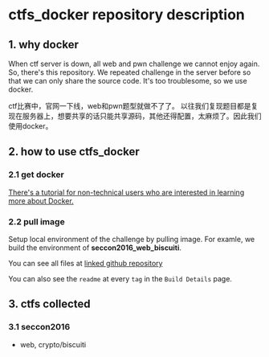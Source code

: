 # ctfs_docker repository description
## 1. why docker
When ctf server is down, all web and pwn challenge we cannot enjoy again. So, there's this repository.
We repeated challenge in the server before so that we can only share the source code. It's too troublesome, so we use docker.

ctf比赛中，官网一下线，web和pwn题型就做不了了。
以往我们复现题目都是复现在服务器上，想要共享的话只能共享源码，其他还得配置，太麻烦了。因此我们使用docker。

## 2. how to use ctfs_docker
### 2.1 get docker
[There's a tutorial for non-technical users who are interested in learning more about Docker.](https://docs.docker.com/engine/getstarted/)
### 2.2 pull image
Setup local environment of the challenge by pulling image. For examle, we build the environment of **seccon2016_web_biscuiti**.


You can see all files at [linked github repository](https://github.com/ssst0n3/ctfs_docker/tree/master/seccon2016/web/docker_biscuiti)

You can also see the `readme` at every `tag` in the `Build Details` page.

## 3. ctfs collected
### 3.1 seccon2016
* web, crypto/biscuiti
